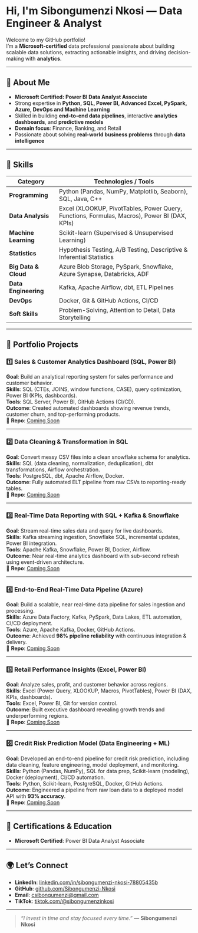 # Hi, I'm Sibongumenzi Nkosi — Data Engineer & Analyst

Welcome to my GitHub portfolio!  
I’m a **Microsoft-certified** data professional passionate about building scalable data solutions, extracting actionable insights, and driving decision-making with **analytics**.

---

## 🚀 About Me
- **Microsoft Certified: Power BI Data Analyst Associate**  
- Strong expertise in **Python, SQL, Power BI, Advanced Excel, PySpark, Azure, DevOps and Machine Learning**  
- Skilled in building **end-to-end data pipelines**, interactive **analytics dashboards**, and **predictive models**  
- **Domain focus**: Finance, Banking, and Retail  
- Passionate about solving **real-world business problems** through **data intelligence**  

---

## 🧠 Skills

| **Category**        | **Technologies / Tools** |
|---------------------|--------------------------|
| **Programming**     | Python (Pandas, NumPy, Matplotlib, Seaborn), SQL, Java, C++ |
| **Data Analysis**   | Excel (XLOOKUP, PivotTables, Power Query, Functions, Formulas, Macros), Power BI (DAX, KPIs) |
| **Machine Learning**| Scikit-learn (Supervised & Unsupervised Learning) |
| **Statistics**      | Hypothesis Testing, A/B Testing, Descriptive & Inferential Statistics |
| **Big Data & Cloud**| Azure Blob Storage, PySpark, Snowflake, Azure Synapse, Databricks, ADF |
| **Data Engineering**| Kafka, Apache Airflow, dbt, ETL Pipelines |
| **DevOps**          | Docker, Git & GitHub Actions, CI/CD |
| **Soft Skills**     | Problem-Solving, Attention to Detail, Data Storytelling |

---

## 💼 Portfolio Projects

### 1️⃣ Sales & Customer Analytics Dashboard (SQL, Power BI)
**Goal**: Build an analytical reporting system for sales performance and customer behavior.  
**Skills**: SQL (CTEs, JOINS, window functions, CASE), query optimization, Power BI (KPIs, dashboards).  
**Tools**: SQL Server, Power BI, GitHub Actions (CI/CD).  
**Outcome**: Created automated dashboards showing revenue trends, customer churn, and top-performing products.  
📂 **Repo**: [Coming Soon]()

---

### 2️⃣ Data Cleaning & Transformation in SQL
**Goal**: Convert messy CSV files into a clean snowflake schema for analytics.  
**Skills**: SQL (data cleaning, normalization, deduplication), dbt transformations, Airflow orchestration.  
**Tools**: PostgreSQL, dbt, Apache Airflow, Docker.  
**Outcome**: Fully automated ELT pipeline from raw CSVs to reporting-ready tables.  
📂 **Repo**: [Coming Soon]()

---

### 3️⃣ Real-Time Data Reporting with SQL + Kafka & Snowflake
**Goal**: Stream real-time sales data and query for live dashboards.  
**Skills**: Kafka streaming ingestion, Snowflake SQL, incremental updates, Power BI integration.  
**Tools**: Apache Kafka, Snowflake, Power BI, Docker, Airflow.  
**Outcome**: Near real-time analytics dashboard with sub-second refresh using event-driven architecture.  
📂 **Repo**: [Coming Soon]()

---

### 4️⃣ End-to-End Real-Time Data Pipeline (Azure)
**Goal**: Build a scalable, near real-time data pipeline for sales ingestion and processing.  
**Skills**: Azure Data Factory, Kafka, PySpark, Data Lakes, ETL automation, CI/CD deployment.  
**Tools**: Azure, Apache Kafka, Docker, GitHub Actions.  
**Outcome**: Achieved **98% pipeline reliability** with continuous integration & delivery.  
📂 **Repo**: [Coming Soon]()

---

### 5️⃣ Retail Performance Insights (Excel, Power BI)
**Goal**: Analyze sales, profit, and customer behavior across regions.  
**Skills**: Excel (Power Query, XLOOKUP, Macros, PivotTables), Power BI (DAX, KPIs, dashboards).  
**Tools**: Excel, Power BI, Git for version control.  
**Outcome**: Built executive dashboard revealing growth trends and underperforming regions.  
📂 **Repo**: [Coming Soon]()

---

### 6️⃣ Credit Risk Prediction Model (Data Engineering + ML)
**Goal**: Developed an end-to-end pipeline for credit risk prediction, including data cleaning, feature engineering, model deployment, and monitoring.  
**Skills**: Python (Pandas, NumPy), SQL for data prep, Scikit-learn (modeling), Docker (deployment), CI/CD automation.  
**Tools**: Python, Scikit-learn, PostgreSQL, Docker, GitHub Actions.  
**Outcome**: Engineered a pipeline from raw loan data to a deployed model API with **93% accuracy**.  
📂 **Repo**: [Coming Soon]()

---

## 🏅 Certifications & Education
- **Microsoft Certified**: Power BI Data Analyst Associate  

---

## 🌍 Let’s Connect
- **LinkedIn**: [linkedin.com/in/sibongumenzi-nkosi-78805435b](https://www.linkedin.com/in/sibongumenzi-nkosi-78805435b)  
- **GitHub**: [github.com/Sibongumenzi-Nkosi](https://github.com/Sibongumenzi-Nkosi)  
- **Email**: csibongumenzi@gmail.com  
- **TikTok**: [tiktok.com/@sibongumenzinkosi](https://www.tiktok.com/@sibongumenzinkosi)

---

> *“I invest in time and stay focused every time.”* — **Sibongumenzi Nkosi**

